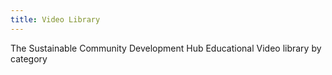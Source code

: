 ```yaml
---
title: Video Library
---
```

The Sustainable Community Development Hub Educational Video library by category

